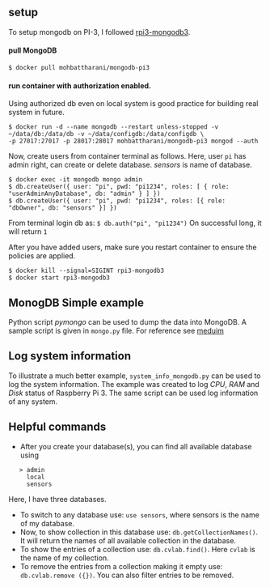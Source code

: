 ## setup
To setup mongodb on PI-3, I followed [rpi3-mongodb3](https://github.com/andresvidal/rpi3-mongodb3). 
#### pull MongoDB 
``` $ docker pull mohbattharani/mongodb-pi3 ```
#### run container with authorization enabled. 
Using authorized db even on local system is good practice for building real system in future. 
``` 
$ docker run -d --name mongodb --restart unless-stopped -v ~/data/db:/data/db -v ~/data/configdb:/data/configdb \ 
-p 27017:27017 -p 28017:28017 mohbattharani/mongodb-pi3 mongod --auth 
``` 
Now, create users from container terminal as follows. Here, user `pi` has admin right, can create or delete database. *sensors* is name of database.
          
```
$ docker exec -it mongodb mongo admin
$ db.createUser({ user: "pi", pwd: "pi1234", roles: [ { role: "userAdminAnyDatabase", db: "admin" } ] })
$ db.createUser({ user: "pi", pwd: "pi1234", roles: [{ role: "dbOwner", db: "sensors" }] })

```

From terminal login db as: ```$ db.auth("pi", "pi1234")```
On successful long, it will return `1`

After you have added users, make sure you restart container to ensure the policies are applied.
```
$ docker kill --signal=SIGINT rpi3-mongodb3
$ docker start rpi3-mongodb3
```
## MonogDB Simple example 
Python script *pymongo* can be used to dump the data into MongoDB. A sample script is given in `mongo.py` file. 
For reference see [meduim](https://medium.com/swlh/how-to-run-mongodb-on-local-network-using-a-raspberry-pi-and-docker-4e5c4379cea2)

## Log system information
To illustrate a much better example, `system_info_mongodb.py` can be used to log the system information. The example was created to log *CPU*, *RAM* and *Disk* status of Raspberry Pi 3. The same script can be used log information of any system.

## Helpful commands 
* After you create your database(s), you can find all available database using 

```> show dbs
   > admin
     local
     sensors
  ```
 
 Here, I have three databases.
 
* To switch to any database use: `use sensors`, where sensors is the name of my database.
* Now, to show collection in this database use: `db.getCollectionNames()`. It will return the names of all available collection in the database.
* To show the entries of a collection use: `db.cvlab.find()`. Here `cvlab` is the name of my collection.
* To remove the entries from a collection making it empty use: `db.cvlab.remove ({})`. You can also filter entries to be removed. 


